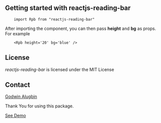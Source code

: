 ## Getting started with reactjs-reading-bar

```
    import Rpb from "reactjs-reading-bar"
```

After importing the component, you can then pass **height** and **bg** as props. For example

```
    <Rpb height='20' bg='blue' />
```

## License
*reactjs-reading-bar* is licensed under the MIT License

## Contact
[Godwin Alugbin](https://godilon.vercel.app/contact)


Thank You for using this package.

[See Demo](https://reading-progress-bar.netlify.app/)